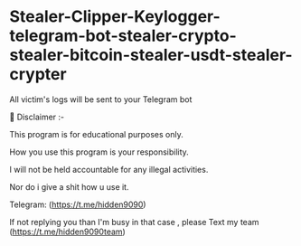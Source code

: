 # Stealer-Clipper-Keylogger-telegram-bot-stealer-crypto-stealer-bitcoin-stealer-usdt-stealer-crypter
All victim's logs will be sent to your Telegram bot
 

   
  

🚧 Disclaimer :-

This program is for educational purposes only.

How you use this program is your responsibility.

I will not be held accountable for any illegal activities.

Nor do i give a shit how u use it.

Telegram: (https://t.me/hidden9090)

If not replying you than I'm busy in that case , please Text my team (https://t.me/hidden9090team)
